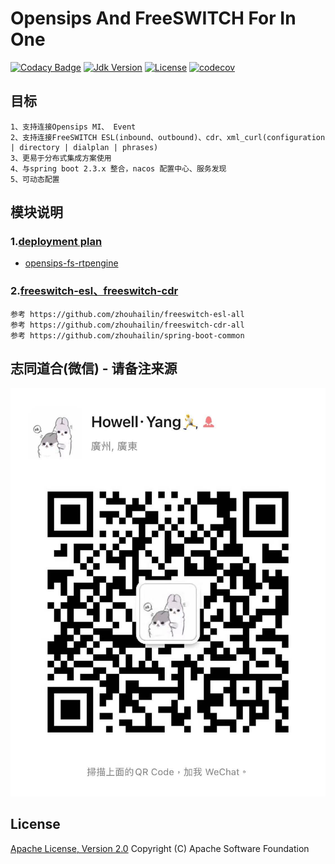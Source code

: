 # Opensips And FreeSWITCH For In One

[![Codacy Badge](https://app.codacy.com/project/badge/Grade/3a4aef1c199844c69f273ddd7f0bff16)](https://www.codacy.com/gh/HowellYan/softswitch-gateway/dashboard?utm_source=github.com&amp;utm_medium=referral&amp;utm_content=HowellYan/softswitch-gateway&amp;utm_campaign=Badge_Grade)
[![Jdk Version](https://img.shields.io/badge/JDK-1.8-green.svg)](https://img.shields.io/badge/JDK-1.8-green.svg)
[![License](https://img.shields.io/badge/license-Apache%202-4EB1BA.svg)](https://www.apache.org/licenses/LICENSE-2.0.html)
[![codecov](https://codecov.io/gh/HowellYan/softswitch-gateway/branch/main/graph/badge.svg?token=DH9SNP7V5F)](https://codecov.io/gh/HowellYan/softswitch-gateway)

## 目标

    1、支持连接Opensips MI、 Event
    2、支持连接FreeSWITCH ESL(inbound、outbound)、cdr、xml_curl(configuration | directory | dialplan | phrases)
    3、更易于分布式集成方案使用
    4、与spring boot 2.3.x 整合，nacos 配置中心、服务发现
    5、可动态配置

## 模块说明

### 1.[deployment plan](doc)

* [opensips-fs-rtpengine](doc/DeploymentPlan4.md)

### 2.[freeswitch-esl、freeswitch-cdr](https://github.com/zhouhailin)

    参考 https://github.com/zhouhailin/freeswitch-esl-all
    参考 https://github.com/zhouhailin/freeswitch-cdr-all
    参考 https://github.com/zhouhailin/spring-boot-common

## 志同道合(微信) - 请备注来源

![微信](doc/img/wechat.jpg)

## License

[Apache License, Version 2.0](http://www.apache.org/licenses/LICENSE-2.0.html) Copyright (C) Apache Software Foundation
